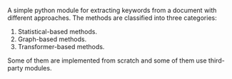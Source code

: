 A simple python module for extracting keywords from a document with different approaches.
The methods are classified into three categories:
<ol>
    <li>Statistical-based methods.</li>
    <li>Graph-based methods.</li>
    <li>Transformer-based methods.</li>
</ol> 
Some of them are implemented from scratch and some of them use third-party modules. 